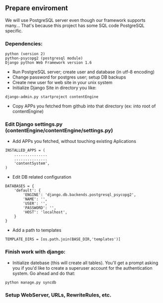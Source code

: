 ## Prepare enviroment
We will use PostgreSQL server even though our framework supports many...
That's because this project has some SQL code PostgreSQL specific.
### Dependencies:

```
python (version 2)
python-psycopg2	(postgresql module)
Django python Web Framework version 1.6
```

 * Run PostgreSQL server; create user and database (in utf-8 encoding)
 * Change password for postgres user; setup DB backups
 * Create new user for web site in your unix system
 * Initialize Django Site in directory you like:

```
django-admin.py startproject contentEngine
```

 * Copy APPs you fetched from github into that directory (ex: into root of contentEngine)

### Edit Django settings.py (contentEngine/contentEngine/settings.py)
 * Add APPs you fetched, without touching existing Aplications

```
INSTALLED_APPS = (
    ...............
    ...............
    'contentSystem',
)
```

 * Edit DB related configuration

```
DATABASES = {
    'default': {
        'ENGINE': 'django.db.backends.postgresql_psycopg2',
        'NAME': '',
        'USER': '',
        'PASSWORD': '',
        'HOST': 'localhost',
    }
}
```

 * Add a path to templates

```
TEMPLATE_DIRS = [os.path.join(BASE_DIR,'templates')]
```

### Finish work with django:
 * Initialize datebase (this will create all tables). You'll get a prompt asking you if you'd like to create a superuser account for the authentication system. Go ahead and do that:

```
python manage.py syncdb
```

### Setup WebServer, URLs, RewriteRules, etc.
  

